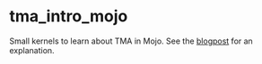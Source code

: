 # tma_intro_mojo

Small kernels to learn about TMA in Mojo. See the [blogpost](https://veitner.bearblog.dev/use-tma-without-cuda/) for an explanation.
